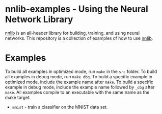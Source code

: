 # nnlib-examples - Using the Neural Network Library

[nnlib](https://github.com/thelukester92/nnlib) is an all-header library for building, training, and using neural networks.
This repository is a collection of examples of how to use [nnlib](https://github.com/thelukester92/nnlib).

# Examples

To build all examples in optimized mode, run `make` in the `src` folder.
To build all examples in debug mode, run `make dbg`.
To build a specific example in optimized mode, include the example name after `make`.
To build a specific example in debug mode, include the example name followed by `_dbg` after `make`.
All examples compile to an executable with the same name as the make target.

* `mnist` - train a classifier on the MNIST data set.
